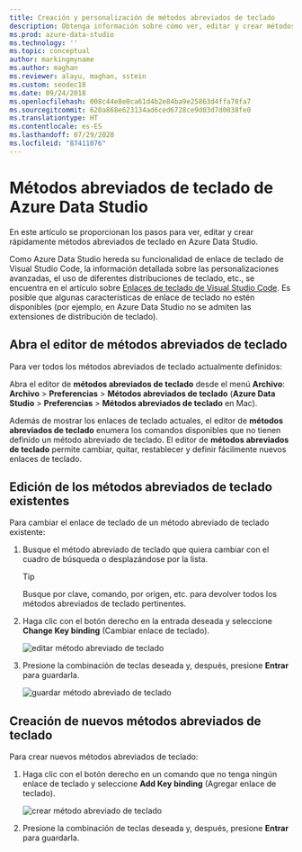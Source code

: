 ```yaml
---
title: Creación y personalización de métodos abreviados de teclado
description: Obtenga información sobre cómo ver, editar y crear métodos abreviados de teclado en Azure Data Studio mediante una funcionalidad basada en la incluida en Visual Studio Code.
ms.prod: azure-data-studio
ms.technology: ''
ms.topic: conceptual
author: markingmyname
ms.author: maghan
ms.reviewer: alayu, maghan, sstein
ms.custom: seodec18
ms.date: 09/24/2018
ms.openlocfilehash: 008c44e8e0ca61d4b2e84ba9e25863d4ffa78fa7
ms.sourcegitcommit: 620a868e623134ad6ced6728ce9d03d7d0038fe0
ms.translationtype: HT
ms.contentlocale: es-ES
ms.lasthandoff: 07/29/2020
ms.locfileid: "87411076"
---
```

# <a name="keyboard-shortcuts-in-azure-data-studio"></a>Métodos abreviados de teclado de Azure Data Studio

En este artículo se proporcionan los pasos para ver, editar y crear rápidamente métodos abreviados de teclado en Azure Data Studio.

Como Azure Data Studio hereda su funcionalidad de enlace de teclado de Visual Studio Code, la información detallada sobre las personalizaciones avanzadas, el uso de diferentes distribuciones de teclado, etc., se encuentra en el artículo sobre [Enlaces de teclado de Visual Studio Code](https://code.visualstudio.com/docs/getstarted/keybindings). Es posible que algunas características de enlace de teclado no estén disponibles (por ejemplo, en Azure Data Studio no se admiten las extensiones de distribución de teclado).

## <a name="open-the-keyboard-shortcuts-editor"></a>Abra el editor de métodos abreviados de teclado

Para ver todos los métodos abreviados de teclado actualmente definidos:

Abra el editor de **métodos abreviados de teclado** desde el menú **Archivo**: **Archivo** > **Preferencias** > **Métodos abreviados de teclado** (**Azure Data Studio** > **Preferencias** > **Métodos abreviados de teclado** en Mac).

Además de mostrar los enlaces de teclado actuales, el editor de **métodos abreviados de teclado** enumera los comandos disponibles que no tienen definido un método abreviado de teclado. El editor de **métodos abreviados de teclado** permite cambiar, quitar, restablecer y definir fácilmente nuevos enlaces de teclado.  

## <a name="edit-existing-keyboard-shortcuts"></a>Edición de los métodos abreviados de teclado existentes

Para cambiar el enlace de teclado de un método abreviado de teclado existente:

1. Busque el método abreviado de teclado que quiera cambiar con el cuadro de búsqueda o desplazándose por la lista.
   > [!TIP]
   > Busque por clave, comando, por origen, etc. para devolver todos los métodos abreviados de teclado pertinentes.

2. Haga clic con el botón derecho en la entrada deseada y seleccione **Change Key binding** (Cambiar enlace de teclado).

   ![editar método abreviado de teclado](media/keyboard-shortcuts/change-keybinding.png)

3. Presione la combinación de teclas deseada y, después, presione **Entrar** para guardarla. 

   ![guardar método abreviado de teclado](media/keyboard-shortcuts/save-keybinding.png)

## <a name="create-new-keyboard-shortcuts"></a>Creación de nuevos métodos abreviados de teclado

Para crear nuevos métodos abreviados de teclado:

1. Haga clic con el botón derecho en un comando que no tenga ningún enlace de teclado y seleccione **Add Key binding** (Agregar enlace de teclado).

   ![crear método abreviado de teclado](media/keyboard-shortcuts/add-keybinding.png)

2. Presione la combinación de teclas deseada y, después, presione **Entrar** para guardarla.